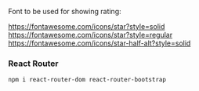 Font to be used for showing rating:

https://fontawesome.com/icons/star?style=solid
https://fontawesome.com/icons/star?style=regular
https://fontawesome.com/icons/star-half-alt?style=solid

### React Router

`npm i react-router-dom react-router-bootstrap`
